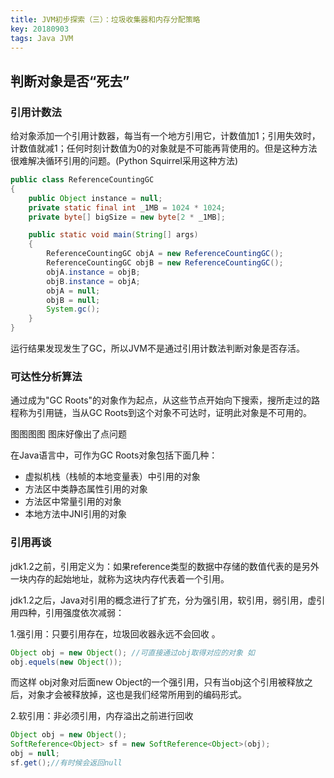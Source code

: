 ```yaml
---
title: JVM初步探索（三）：垃圾收集器和内存分配策略
key: 20180903
tags: Java JVM
---
```


## 判断对象是否“死去”

### 引用计数法

给对象添加一个引用计数器，每当有一个地方引用它，计数值加1；引用失效时，计数值就减1；任何时刻计数值为0的对象就是不可能再背使用的。但是这种方法很难解决循环引用的问题。(Python Squirrel采用这种方法)

```java
public class ReferenceCountingGC
{
    public Object instance = null;
    private static final int _1MB = 1024 * 1024;
    private byte[] bigSize = new byte[2 * _1MB];

    public static void main(String[] args)
    {
        ReferenceCountingGC objA = new ReferenceCountingGC();
        ReferenceCountingGC objB = new ReferenceCountingGC();
        objA.instance = objB;
        objB.instance = objA;
        objA = null;
        objB = null;
        System.gc();
    }
}
```

运行结果发现发生了GC，所以JVM不是通过引用计数法判断对象是否存活。

### 可达性分析算法

通过成为"GC Roots"的对象作为起点，从这些节点开始向下搜索，搜所走过的路程称为引用链，当从GC Roots到这个对象不可达时，证明此对象是不可用的。

图图图图  图床好像出了点问题

在Java语言中，可作为GC Roots对象包括下面几种：

* 虚拟机栈（栈帧的本地变量表）中引用的对象
* 方法区中类静态属性引用的对象
* 方法区中常量引用的对象
* 本地方法中JNI引用的对象

### 引用再谈

jdk1.2之前，引用定义为：如果reference类型的数据中存储的数值代表的是另外一块内存的起始地址，就称为这块内存代表着一个引用。

jdk1.2之后，Java对引用的概念进行了扩充，分为强引用，软引用，弱引用，虚引用四种，引用强度依次减弱：



1.强引用：只要引用存在，垃圾回收器永远不会回收 。

```Java
Object obj = new Object(); //可直接通过obj取得对应的对象 如
obj.equels(new Object()); 
```

而这样 obj对象对后面new Object的一个强引用，只有当obj这个引用被释放之后，对象才会被释放掉，这也是我们经常所用到的编码形式。 

2.软引用：非必须引用，内存溢出之前进行回收 

```java
Object obj = new Object();
SoftReference<Object> sf = new SoftReference<Object>(obj);
obj = null;
sf.get();//有时候会返回null
```

